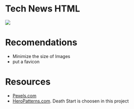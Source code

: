 # Tech News HTML

![](./nueva-version.jpg)

# Recomendations

- Minimize the size of Images
- put a favicon

# Resources

- [Pexels.com](https://www.pexels.com/)
- [HeroPatterns.com](https://www.heropatterns.com/). Death Start is choosen in this project
